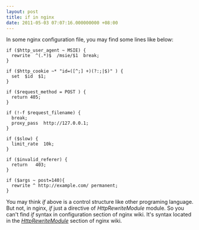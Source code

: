 ```yaml
---
layout: post
title: if in nginx
date: 2011-05-03 07:07:16.000000000 +08:00
---
```

In some nginx configuration file, you may find some lines like below:

    if ($http_user_agent ~ MSIE) {
      rewrite  ^(.*)$  /msie/$1  break;
    }

    if ($http_cookie ~* "id=([^;] +)(?:;|$)" ) {
      set  $id  $1;
    }

    if ($request_method = POST ) {
      return 405;
    }

    if (!-f $request_filename) {
      break;
      proxy_pass  http://127.0.0.1;
    }

    if ($slow) {
      limit_rate  10k;
    }

    if ($invalid_referer) {
      return   403;
    }

    if ($args ~ post=140){
      rewrite ^ http://example.com/ permanent;
    }

You may think *if* above is a control structure like other programing language. But not, in nginx, *if* just a directive of *HttpRewriteModule* module. So you can't find *if* syntax in configuration section of nginx wiki. It's syntax located in the [*HttpRewriteModule*](http://wiki.nginx.org/HttpRewriteModule#if) section of nginx wiki.

